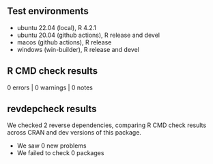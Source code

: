## Test environments

- ubuntu 22.04 (local), R 4.2.1
- ubuntu 20.04 (github actions), R release and devel
- macos (github actions), R release
- windows (win-builder), R release and devel

## R CMD check results

0 errors | 0 warnings | 0 notes

## revdepcheck results

We checked 2 reverse dependencies, comparing R CMD check results across CRAN and dev versions of this package.

- We saw 0 new problems
- We failed to check 0 packages
